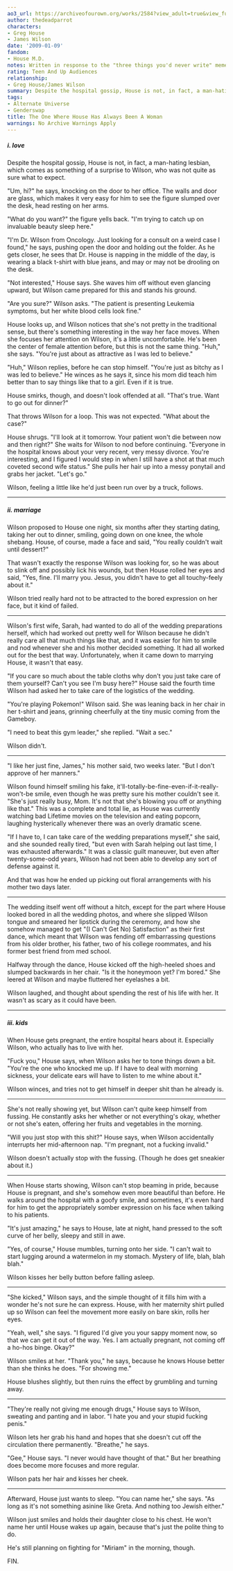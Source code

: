 ```yaml
---
ao3_url: https://archiveofourown.org/works/2584?view_adult=true&view_full_work=true
author: thedeadparrot
characters:
- Greg House
- James Wilson
date: '2009-01-09'
fandom:
- House M.D.
notes: Written in response to the "three things you'd never write" meme. For hannahrorlove,
rating: Teen And Up Audiences
relationship:
- Greg House/James Wilson
summary: Despite the hospital gossip, House is not, in fact, a man-hating lesbian.
tags:
- Alternate Universe
- Genderswap
title: The One Where House Has Always Been A Woman
warnings: No Archive Warnings Apply
---
```


##### i. love

Despite the hospital gossip, House is not, in fact, a man-hating lesbian, which comes as something of a surprise to Wilson, who was not quite as sure what to expect.

"Um, hi?" he says, knocking on the door to her office. The walls and door are glass, which makes it very easy for him to see the figure slumped over the desk, head resting on her arms.

"What do you want?" the figure yells back. "I'm trying to catch up on invaluable beauty sleep here."

"I'm Dr. Wilson from Oncology. Just looking for a consult on a weird case I found," he says, pushing open the door and holding out the folder. As he gets closer, he sees that Dr. House is napping in the middle of the day, is wearing a black t-shirt with blue jeans, and may or may not be drooling on the desk.

"Not interested," House says. She waves him off without even glancing upward, but Wilson came prepared for this and stands his ground.

"Are you sure?" Wilson asks. "The patient is presenting Leukemia symptoms, but her white blood cells look fine."

House looks up, and Wilson notices that she's not pretty in the traditional sense, but there's something interesting in the way her face moves. When she focuses her attention on Wilson, it's a little uncomfortable. He's been the center of female attention before, but this is not the same thing. "Huh," she says. "You're just about as attractive as I was led to believe."

"Huh," Wilson replies, before he can stop himself. "You're just as bitchy as I was led to believe." He winces as he says it, since his mom did teach him better than to say things like that to a girl. Even if it is true.

House smirks, though, and doesn't look offended at all. "That's true. Want to go out for dinner?"

That throws Wilson for a loop. This was not expected. "What about the case?"

House shrugs. "I'll look at it tomorrow. Your patient won't die between now and then right?" She waits for Wilson to nod before continuing. "Everyone in the hospital knows about your very recent, very messy divorce. You're interesting, and I figured I would step in when I still have a shot at that much coveted second wife status." She pulls her hair up into a messy ponytail and grabs her jacket. "Let's go."

Wilson, feeling a little like he'd just been run over by a truck, follows.



---

##### ii. marriage

Wilson proposed to House one night, six months after they starting dating, taking her out to dinner, smiling, going down on one knee, the whole shebang. House, of course, made a face and said, "You really couldn't wait until dessert?"

That wasn't exactly the response Wilson was looking for, so he was about to slink off and possibly lick his wounds, but then House rolled her eyes and said, "Yes, fine. I'll marry you. Jesus, you didn't have to get all touchy-feely about it."

Wilson tried really hard not to be attracted to the bored expression on her face, but it kind of failed.


---


Wilson's first wife, Sarah, had wanted to do all of the wedding preparations herself, which had worked out pretty well for Wilson because he didn't really care all that much things like that, and it was easier for him to smile and nod whenever she and his mother decided something. It had all worked out for the best that way. Unfortunately, when it came down to marrying House, it wasn't that easy.

"If you care so much about the table cloths why don't you just take care of them yourself? Can't you see I'm busy here?" House said the fourth time Wilson had asked her to take care of the logistics of the wedding.

"You're playing Pokemon!" Wilson said. She was leaning back in her chair in her t-shirt and jeans, grinning cheerfully at the tiny music coming from the Gameboy.

"I need to beat this gym leader," she replied. "Wait a sec."

Wilson didn't.


---


"I like her just fine, James," his mother said, two weeks later. "But I don't approve of her manners."

Wilson found himself smiling his fake, it'll-totally-be-fine-even-if-it-really-won't-be smile, even though he was pretty sure his mother couldn't see it. "She's just really busy, Mom. It's not that she's blowing you off or anything like that." This was a complete and total lie, as House was currently watching bad Lifetime movies on the television and eating popcorn, laughing hysterically whenever there was an overly dramatic scene.

"If I have to, I can take care of the wedding preparations myself," she said, and she sounded really tired, "but even with Sarah helping out last time, I was exhausted afterwards." It was a classic guilt maneuver, but even after twenty-some-odd years, Wilson had not been able to develop any sort of defense against it.

And that was how he ended up picking out floral arrangements with his mother two days later.


---


The wedding itself went off without a hitch, except for the part where House looked bored in all the wedding photos, and where she slipped Wilson tongue and smeared her lipstick during the ceremony, and how she somehow managed to get "(I Can't Get No) Satisfaction" as their first dance, which meant that Wilson was fending off embarrassing questions from his older brother, his father, two of his college roommates, and his former best friend from med school.

Halfway through the dance, House kicked off the high-heeled shoes and slumped backwards in her chair. "Is it the honeymoon yet? I'm bored." She leered at Wilson and maybe fluttered her eyelashes a bit.

Wilson laughed, and thought about spending the rest of his life with her. It wasn't as scary as it could have been.



---

##### iii. kids

When House gets pregnant, the entire hospital hears about it. Especially Wilson, who actually has to live with her.

"Fuck you," House says, when Wilson asks her to tone things down a bit. "You're the one who knocked me up. If I have to deal with morning sickness, your delicate ears will have to listen to me whine about it."

Wilson winces, and tries not to get himself in deeper shit than he already is.


---


She's not really showing yet, but Wilson can't quite keep himself from fussing. He constantly asks her whether or not everything's okay, whether or not she's eaten, offering her fruits and vegetables in the morning.

"Will you just stop with this shit?" House says, when Wilson accidentally interrupts her mid-afternoon nap. "I'm pregnant, not a fucking invalid."

Wilson doesn't actually stop with the fussing. (Though he does get sneakier about it.)


---


When House starts showing, Wilson can't stop beaming in pride, because House is pregnant, and she's somehow even more beautiful than before. He walks around the hospital with a goofy smile, and sometimes, it's even hard for him to get the appropriately somber expression on his face when talking to his patients.

"It's just amazing," he says to House, late at night, hand pressed to the soft curve of her belly, sleepy and still in awe.

"Yes, of course," House mumbles, turning onto her side. "I can't wait to start lugging around a watermelon in my stomach. Mystery of life, blah, blah blah."

Wilson kisses her belly button before falling asleep.


---


"She kicked," Wilson says, and the simple thought of it fills him with a wonder he's not sure he can express. House, with her maternity shirt pulled up so Wilson can feel the movement more easily on bare skin, rolls her eyes.

"Yeah, well," she says. "I figured I'd give you your sappy moment now, so that we can get it out of the way. Yes. I am actually pregnant, not coming off a ho-hos binge. Okay?"

Wilson smiles at her. "Thank you," he says, because he knows House better than she thinks he does. "For showing me."

House blushes slightly, but then ruins the effect by grumbling and turning away.


---


"They're really not giving me enough drugs," House says to Wilson, sweating and panting and in labor. "I hate you and your stupid fucking penis."

Wilson lets her grab his hand and hopes that she doesn't cut off the circulation there permanently. "Breathe," he says.

"Gee," House says. "I never would have thought of that." But her breathing does become more focuses and more regular.

Wilson pats her hair and kisses her cheek.


---


Afterward, House just wants to sleep. "You can name her," she says. "As long as it's not something asinine like Greta. And nothing too Jewish either."

Wilson just smiles and holds their daughter close to his chest. He won't name her until House wakes up again, because that's just the polite thing to do.

He's still planning on fighting for "Miriam" in the morning, though.

FIN.